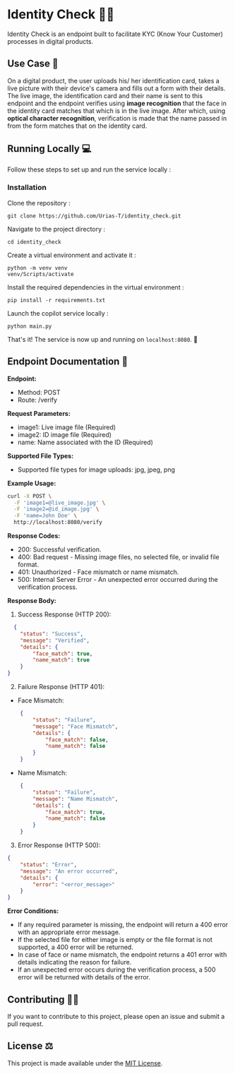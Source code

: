# Identity Check 🕵🏽

Identity Check is an endpoint built to facilitate KYC (Know Your Customer) processes in digital products. 

## Use Case 📝

On a digital product, the user uploads his/ her identification card, takes a live picture with their device's camera and fills out a form with their details. 
The live image, the identification card and their name is sent to this endpoint and the endpoint verifies using **image recognition** that the face in the identity card matches that
which is in the live image. After which, using **optical character recognition**, verification is made that the name passed in from the form matches that on the identity card. 


## Running Locally 💻

Follow these steps to set up and run the service locally :

### Installation
Clone the repository :

```
git clone https://github.com/Urias-T/identity_check.git
```

Navigate to the project directory :

```
cd identity_check
```

Create a virtual environment and activate it :

```
python -m venv venv
venv/Scripts/activate
```

Install the required dependencies in the virtual environment :

```
pip install -r requirements.txt
```

Launch the copilot service locally :

```
python main.py
```

That's it! The service is now up and running on ```localhost:8080```. 🤗

## Endpoint Documentation 📖

**Endpoint:**

- Method: POST
- Route: /verify

**Request Parameters:**
- image1: Live image file (Required)
- image2: ID image file (Required)
- name: Name associated with the ID (Required)

**Supported File Types:**
- Supported file types for image uploads: jpg, jpeg, png

**Example Usage:**
```bash
curl -X POST \
  -F 'image1=@live_image.jpg' \
  -F 'image2=@id_image.jpg' \
  -F 'name=John Doe' \
  http://localhost:8080/verify
```

**Response Codes:**
- 200: Successful verification.
- 400: Bad request - Missing image files, no selected file, or invalid file format.
- 401: Unauthorized - Face mismatch or name mismatch.
- 500: Internal Server Error - An unexpected error occurred during the verification process.

**Response Body:**

1. Success Response (HTTP 200):
```json
  {
    "status": "Success",
    "message": "Verified",
    "details": {
        "face_match": true,
        "name_match": true
    }
}
```

2. Failure Response (HTTP 401):
- Face Mismatch:
```json
    {
        "status": "Failure",
        "message": "Face Mismatch",
        "details": {
            "face_match": false,
            "name_match": false
        }
    }
```

- Name Mismatch:

```json
    {
        "status": "Failure",
        "message": "Name Mismatch",
        "details": {
            "face_match": true,
            "name_match": false
        }
    }
```

3. Error Response (HTTP 500):
```json
{
    "status": "Error",
    "message": "An error occurred",
    "details": {
        "error": "<error_message>"
    }
}
```

**Error Conditions:**
- If any required parameter is missing, the endpoint will return a 400 error with an appropriate error message.
- If the selected file for either image is empty or the file format is not supported, a 400 error will be returned.
- In case of face or name mismatch, the endpoint returns a 401 error with details indicating the reason for failure.
- If an unexpected error occurs during the verification process, a 500 error will be returned with details of the error.

## Contributing 🙌🏽
If you want to contribute to this project, please open an issue and submit a pull request.


## License ⚖️
This project is made available under the [MIT License](https://github.com/Urias-T/identity_check/blob/main/LICENSE). 

